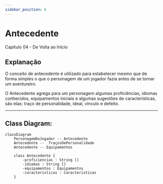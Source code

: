 ```yaml
---
sidebar_position: 6
---
```

# Antecedente
Capítulo 04 - De Volta ao Início

## Explanação
O conceito de antecedente é utilizado para estabelecer mesmo que de forma simples o que o personagem de um jogador fazia antes de se tornar um aventureiro.

O Antecedente agrega para um personagem algumas proficiências, idiomas conhecidos, equipamentos iniciais e algumas sugestões de características, são elas: traço de personalidade, ideal, vínculo e defeito.

***

## Class Diagram:
```mermaid
classDiagram
    PersonagemDoJogador -- Antecedente
    Antecedente --  TraçosDePersonalidade
    Antecedente -- Equipamentos

    class Antecedente {
        -proficiencias : String []
        -idiomas : String []
        -equipamentos : Equipamentos
        -caracteristicas : Caracteristicas
    }
```